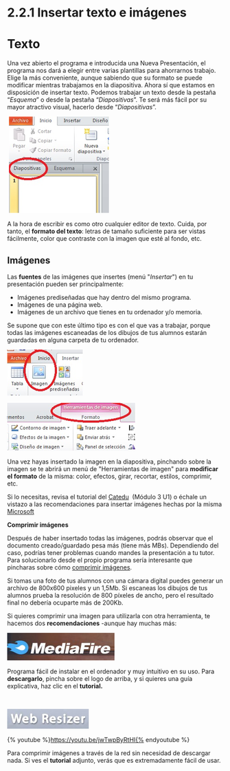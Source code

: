 # 2.2.1 Insertar texto e imágenes

# **Texto**

Una vez abierto el programa e introducida una Nueva Presentación, el programa nos dará a elegir entre varias plantillas para ahorrarnos trabajo. Elige la más conveniente, aunque sabiendo que su formato se puede modificar mientras trabajamos en la diapositiva. Ahora sí que estamos en disposición de insertar texto. Podemos trabajar un texto desde la pestaña “_Esquema_” o desde la pestaña “_Diapositivas_”. Te será más fácil por su mayor atractivo visual, hacerlo desde “_Diapositivas_”.


 ![Trabajar en formato diapositiva con Power Point](img/Powertrabajarendiapositivas.jpg "Power Point. Trabajo en modo diapositivas")  


A la hora de escribir es como otro cualquier editor de texto. Cuida, por tanto, el **formato del texto**: letras de tamaño suficiente para ser vistas fácilmente, color que contraste con la imagen que esté al fondo, etc.

## **Imágenes**

Las **fuentes** de las imágenes que insertes (menú "_Insertar_") en tu presentación pueden ser principalmente:

*   Imágenes prediseñadas que hay dentro del mismo programa.
*   Imágenes de una página web.
*   Imágenes de un archivo que tienes en tu ordenador y/o memoria.

Se supone que con este último tipo es con el que vas a trabajar, porque todas las imágenes escaneadas de los dibujos de tus alumnos estarán guardadas en alguna carpeta de tu ordenador.


![Insertar imagen en Power Point](img/insertarimagen.jpg "Insertar imagen en Power Point")  



![Formato de imagen en Power Point](img/formatoimagenpower.jpg "Formato imagen en Power Point")  


Una vez hayas insertado la imagen en la diapositiva, pinchando sobre la imagen se te abrirá un menú de "Herramientas de imagen" para **modificar el formato** de la misma: color, efectos, girar, recortar, estilos, comprimir, etc.

Si lo necesitas, revisa el tutorial del [Catedu](http://facilytic.catedu.es/2013/10/11/curso-power-point-2007-de-aularagon/ "Tutorial Catedu sobre Power Point 2007")  (Módulo 3 U1) o échale un vistazo a las recomendaciones para insertar imágenes hechas por la misma [Microsoft](http://office.microsoft.com/es-hn/powerpoint-help/insertar-una-imagen-o-una-imagen-predisenada-HA010079409.aspx?CTT=1 "Tutorial para insertar imágenes en Power Point")

**Comprimir imágenes**

Después de haber insertado todas las imágenes, podrás observar que el documento creado/guardado pesa más (tiene más MBs). Dependiendo del caso, podrías tener problemas cuando mandes la presentación a tu tutor. Para solucionarlo desde el propio programa sería interesante que  pincharas sobre cómo [comprimir imágenes](http://office.microsoft.com/es-hn/powerpoint-help/reducir-el-tamano-de-archivo-de-una-imagen-HA102749391.aspx?CTT=1 "tutorial para comprimir imágenes").

Si tomas una foto de tus alumnos con una cámara digital puedes generar un archivo de 800x600 pixeles y un 1,5Mb. Si escaneas los dibujos de tus alumnos prueba la resolución de 800 píxeles de ancho, pero el resultado final no debería ocuparte más de 200Kb.

Si quieres comprimir una imagen para utilizarla con otra herramienta, te hacemos dos **recomendaciones** -aunque hay muchas más:




[![Logo de Mediafire](img/Mediafire.jpg "Logo Mediafire")](http://www.mediafire.com/?seeeoh8gk57jq5a "Web Mediafire")


Programa fácil de instalar en el ordenador y muy intuitivo en su uso. Para **descargarlo**, pincha sobre el logo de arriba, y si quieres una guía explicativa, haz clic en el **tutorial.**

  




[![Carátula de Web Resizer](img/web_resizer.jpg "Compresor imagen Web Resizer")](http://www.webresizer.com/resizer/?lang=es "Comprimir imágenes Webresizer")

{% youtube %}https://youtu.be/jwTwpByRtHI{% endyoutube %}

Para comprimir imágenes a través de la red sin necesidad de descargar nada. Si ves el **tutorial** adjunto, verás que es extremadamente fácil de usar.

   

